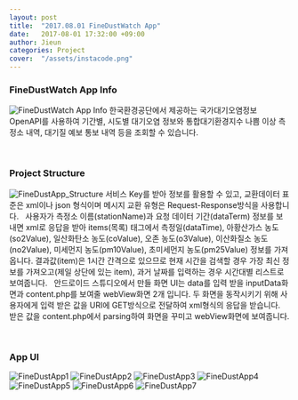 ```yaml
---
layout: post
title:  "2017.08.01 FineDustWatch App"
date:   2017-08-01 17:32:00 +09:00
author: Jieun
categories: Project
cover:  "/assets/instacode.png"
---
```


### FineDustWatch App Info
<img src="/assets/2017_FineDustWatch/FineDustApp Screen.jpg" title="FineDustWatch App Info">
한국환경공단에서 제공하는 국가대기오염정보 OpenAPI를 사용하여 기간별, 시도별 대기오염 정보와 통합대기환경지수 나쁨 이상 측정소 내역, 대기질 예보 통보 내역 등을 조회할 수 있습니다. &nbsp;

&nbsp; &nbsp; &nbsp;

### Project Structure
<img src="/assets/2017_FineDustWatch/FineDustApp_Structure.jpg" title="FineDustApp_Structure">
서비스 Key를 받아 정보를 활용할 수 있고, 교환데이터 표준은 xml이나 json 형식이며 메시지 교환 유형은 Request-Response방식을 사용합니다. &nbsp;
사용자가 측정소 이름(stationName)과 요청 데이터 기간(dataTerm) 정보를 보내면 xml로 응답을 받아 items(목록) 태그에서 측정일(dataTime), 아황산가스 농도(so2Value), 일산화탄소 농도(coValue), 오존 농도(o3Value), 이산화질소 농도(no2Value), 미세먼지 농도(pm10Value), 초미세먼지 농도(pm25Value) 정보를 가져옵니다. 결과값(item)은 1시간 간격으로 있으므로 현재 시간을 검색할 경우 가장 최신 정보를 가져오고(제일 상단에 있는 item), 과거 날짜를 입력하는 경우 시간대별 리스트로 보여줍니다. &nbsp;
안드로이드 스튜디오에서 만들 화면 UI는 data를 입력 받을 inputData화면과 content.php를 보여줄 webView화면 2개 입니다. 두 화면을 동작시키기 위해 사용자에게 입력 받은 값을 URI에 GET방식으로 전달하여 xml형식의 응답을 받습니다. 받은 값을 content.php에서 parsing하여 화면을 꾸미고 webView화면에 보여줍니다.

&nbsp; &nbsp; &nbsp;

### App UI
<img src="/assets/2017_FineDustWatch/FineDustApp1.png" title="FineDustApp1">
<img src="/assets/2017_FineDustWatch/FineDustApp2.png" title="FineDustApp2">
<img src="/assets/2017_FineDustWatch/FineDustApp3.png" title="FineDustApp3">
<img src="/assets/2017_FineDustWatch/FineDustApp4.png" title="FineDustApp4">
<img src="/assets/2017_FineDustWatch/FineDustApp5.png" title="FineDustApp5">
<img src="/assets/2017_FineDustWatch/FineDustApp6.png" title="FineDustApp6">
<img src="/assets/2017_FineDustWatch/FineDustApp7.png" title="FineDustApp7">

